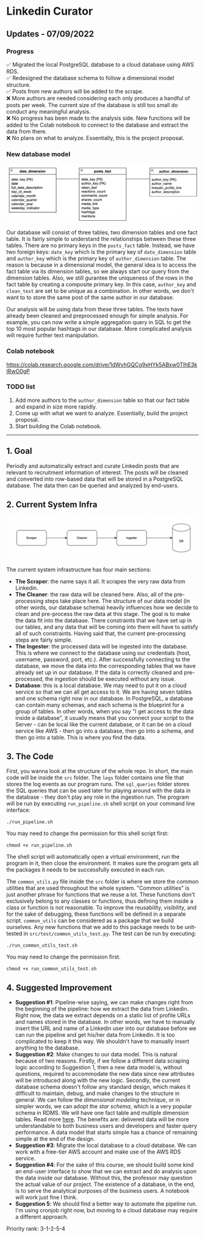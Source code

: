 # Linkedin Curator


## Updates - 07/09/2022

### Progress
:white_check_mark: Migrated the local PostgreSQL database to a cloud database using AWS RDS.\
:white_check_mark: Redesigned the database schema to follow a dimensional model structure.\
:white_check_mark: Posts from new authors will be added to the scrape.\
:x: More authors are needed considering each only produces a handful of posts per week. The current size of the database is still too small do conduct any meaningful analysis.\
:x: No progress has been made to the analysis side. New functions will be added to the Colab notebook to connect to the database and extract the data from there.\
:x: No plans on what to analyze. Essentially, this is the project proposal.

### New database model

![database_schema](./images/database_schema.png)

Our database will consist of three tables, two dimension tables and one fact table. It is fairly simple to understand the relationships between these three tables. There are no primary keys in the `posts_fact` table. Instead, we have two foreign keys: `date_key` which is the primary key of `date_dimension` table and `author_key` which is the primary key of `author_dimension` table. The reason is because in a dimensional model, the general idea is to access the fact table via its dimension tables, so we always start our query from the dimension tables. Also, we still gurantee the uniqueness of the rows in the fact table by creating a composite primary key. In this case, `author_key` and `clean_text` are set to be unique as a combination. In other words, we don't want to to store the same post of the same author in our database.

Our analysis will be using data from these three tables. The texts have already been cleaned and preprocessed enough for simple analysis. For example, you can now write a simple aggregation query in SQL to get the top 10 most popular hashtags in our database. More complicated analysis will require further text manipulation.

### Colab notebook
https://colab.research.google.com/drive/1dWvhGQCg9xHYk5ABxw0TIhE3kIRwO0gP

### TODO list
1. Add more authors to the `author_dimension` table so that our fact table and expand in size more rapidly.
2. Come up with what we want to analyze. Essentially, build the project proposal.
3. Start building the Colab notebook.

---

## 1. Goal
Periodly and automatically extract and curate Linkedin posts that are relevant to recruitment information of interest. The posts will be cleaned and converted into row-based data that will be stored in a PostgreSQL database. The data then can be queried and analyzed by end-users.

## 2. Current System Infra

![Before](./images/system_infra.png)

The current system infrastructure has four main sections:
- **The Scraper**: the name says it all. It scrapes the very raw data from Linkedin.
- **The Cleaner**: the raw data will be cleaned here. Also, all of the pre-processing steps take place here. The structure of our data model (in other words, our database schema) heavily influences how we decide to clean and pre-process the raw data at this stage. The goal is to make the data fit into the database. There constraints that we have set up in our tables, and any data that will be coming into them will have to satisfy all of such constraints. Having said that, the current pre-processing steps are fairly simple.
- **The Ingester**: the processed data will be ingested into the database. This is where we connect to the database using our credentials (host, username, password, port, etc.). After successfully connecting to the database, we move the data into the corresponding tables that we have already set up in our database. If the data is correctly cleaned and pre-processed, the ingestion should be executed without any issue.
- **Database**: this is a local database. We may need to put it on a cloud service so that we can all get access to it. We are having seven tables and one schema right now in our database. In PostgreSQL, a database can contain many schemas, and each schema is the blueprint for a group of tables. In other words, when you say "I get access to the data inside a database", it usually means that you connect your script to the Server - can be local like the current database, or it can be on a cloud service like AWS - then go into a database, then go into a schema, and then go into a table. This is where you find the data. 

## 3. The Code
First, you wanna look at the structure of the whole repo. In short, the main code will be inside the `src` folder. The `logs` folder contains one file that stores the log events as our program runs. The `sql_queries` folder stores the SQL queries that can be used later for playing around with the data in the database - they don't play any role in the ingestion run. The program will be run by executing `run_pipeline.sh` shell script on your command line interface:

```
./run_pipeline.sh
```

You may need to change the permission for this shell script first:

```
chmod +x run_pipeline.sh
```

The shell script will automatically open a virtual environment, run the program in it, then close the environment. It makes sure the program gets all the packages it needs to be successfully executed in each run.

The `common_utils.py` file inside the `src` folder is where we store the common utilities that are used throughout the whole system. "Common utilities" is just another phrase for functions that we reuse a lot. These functions don't exclusively belong to any classes or functions, thus defining them inside a class or function is not reasonable. To improve the reusability, visibility, and for the sake of debugging, these functions will be defined in a separate script. `common_utils` can be considered as a package that we build ourselves. Any new functions that we add to this package needs to be unit-tested in `src/test/common_utils_test.py`. The test can be run by executing:

```
./run_common_utils_test.sh
```

You may need to change the permission first.

```
chmod +x run_common_utils_test.sh
```

## 4. Suggested Improvement
- **Suggestion #1**: Pipeline-wise saying, we can make changes right from the beginning of the pipeline: how we extract the data from Linkedin. Right now, the data we extract depends on a static list of profile URLs and names stored in the database. In other words, we have to manually insert the URL and name of a Linkedin user into our database before we can run the pipeline and get his/her data from Linkedin. It is too complicated to keep it this way. We shouldn't have to manually insert anything to the database.
- **Suggestion #2**: Make changes to our data model. This is natural because of two reasons. Firstly, if we follow a different data scraping logic according to Suggestion 1, then a new data model is, without questions, required to accommodate the new data since new attributes will be introduced along with the new logic. Secondly, the current database schema doesn't follow any standard design, which makes it difficult to maintain, debug, and make changes to the structure in general. We can follow the *dimensional modeling* technique, or in simpler words, we can adopt the *star schema*, which is a very popular schema in RDMS. We will have one fact table and multiple dimension tables. Read more [here](https://stackoverflow.com/questions/20036905/difference-between-fact-table-and-dimension-table). The benefits are: delivered data will be more understandable to both business users and developers and faster query performance. A data model that starts simple has a chance of remaining simple at the end of the design.
- **Suggestion #3**: Migrate the local database to a cloud database. We can work with a free-tier AWS account and make use of the AWS RDS service.
- **Suggestion #4**: For the sake of this course, we should build some kind an end-user interface to show that we can extract and do analysis upon the data inside our database. Without this, the professor may question the actual value of our project. The existence of a database, in the end, is to serve the analytical purposes of the business users. A notebook will work just fine I think.
- **Suggestion 5**: We should find a better way to automate the pipeline run. I'm using cronjob right now, but moving to a cloud database may require a different approach.


Priority rank: 3-1-2-5-4
